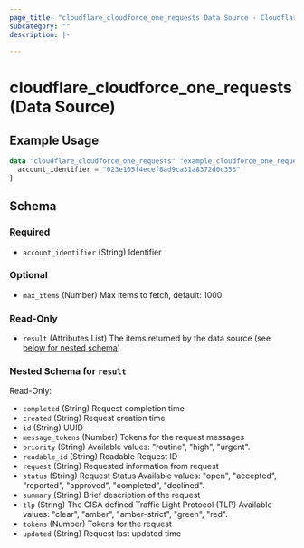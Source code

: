 ```yaml
---
page_title: "cloudflare_cloudforce_one_requests Data Source - Cloudflare"
subcategory: ""
description: |-
  
---
```


# cloudflare_cloudforce_one_requests (Data Source)



## Example Usage

```terraform
data "cloudflare_cloudforce_one_requests" "example_cloudforce_one_requests" {
  account_identifier = "023e105f4ecef8ad9ca31a8372d0c353"
}
```

<!-- schema generated by tfplugindocs -->
## Schema

### Required

- `account_identifier` (String) Identifier

### Optional

- `max_items` (Number) Max items to fetch, default: 1000

### Read-Only

- `result` (Attributes List) The items returned by the data source (see [below for nested schema](#nestedatt--result))

<a id="nestedatt--result"></a>
### Nested Schema for `result`

Read-Only:

- `completed` (String) Request completion time
- `created` (String) Request creation time
- `id` (String) UUID
- `message_tokens` (Number) Tokens for the request messages
- `priority` (String) Available values: "routine", "high", "urgent".
- `readable_id` (String) Readable Request ID
- `request` (String) Requested information from request
- `status` (String) Request Status
Available values: "open", "accepted", "reported", "approved", "completed", "declined".
- `summary` (String) Brief description of the request
- `tlp` (String) The CISA defined Traffic Light Protocol (TLP)
Available values: "clear", "amber", "amber-strict", "green", "red".
- `tokens` (Number) Tokens for the request
- `updated` (String) Request last updated time


